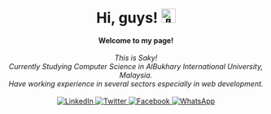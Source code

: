 <h1 align="center">Hi, guys! <img src="https://www.google.com/url?sa=i&url=https%3A%2F%2Ftenor.com%2Fview%2Fhi-gif-19272330&psig=AOvVaw01mUMduF6cLl58GsF4d9zl&ust=1685867835001000&source=images&cd=vfe&ved=0CBEQjRxqFwoTCJDejZ7Zpv8CFQAAAAAdAAAAABAc" width="28px" alt="👋"></h1>

<p align="center">
    <b>Welcome to my page!</b><br><br>
    <i>
        This is Saky!<br>
        Currently Studying Computer Science in AlBukhary International University, Malaysia.<br>
        Have working experience in several sectors especially in web development.<br>
    </i><br>
    <a href="https://www.linkedin.com/in/s-m-asiful-islam-saky-686418231/">
        <img src="https://img.shields.io/badge/LinkedIn-blue?style=flat-square&logo=linkedin" alt="LinkedIn">
    </a>
    <a href="https://twitter.com/sakyORW">
        <img src="https://img.shields.io/static/v1?style=for-the-badge&message=Twitter&color=1DA1F2&logo=Twitter&logoColor=FFFFFF&label=" alt="Twitter">
    </a>
    <a href="https://facebook.com/saky.orw">
        <img src="https://img.shields.io/static/v1?style=for-the-badge&message=Meta&color=0467DF&logo=Meta&logoColor=FFFFFF&label=" alt="Facebook">
    </a>
    <a href="https://wa.me/message/OWPIIW57H75AB1">
        <img src="https://img.shields.io/static/v1?style=for-the-badge&message=WhatsApp&color=222222&logo=WhatsApp&logoColor=25D366&label=" alt="WhatsApp">
    </a>
</p>